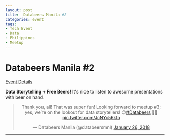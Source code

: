 ```yaml
---
layout: post
title:  Databeers Manila #2
categories: event
tags:
- Tech Event
- Data
- Philippines
- Meetup
---
```


<h1 id="heading1">Databeers Manila #2</h1>

<a target="_blank" href="https://www.eventbrite.sg/e/databeers-mnl-2-tickets-42370462193?utm-medium=discovery&utm-campaign=social&utm-content=attendeeshare&aff=estw&utm-source=tw&utm-term=listing#">Event Details</a>

<p><b>Data Storytelling + Free Beers!</b> It's nice to listen to awesome presentations with beer on hand.</p>

<center>
<blockquote class="twitter-tweet" data-lang="en"><p lang="en" dir="ltr">Thank you, all! That was super fun! Looking forward to meetup #3; yes, we’re on the lookout for data storytellers! 😉<a href="https://twitter.com/hashtag/Databeers?src=hash&amp;ref_src=twsrc%5Etfw">#Databeers</a> 🍻🍺 <a href="https://t.co/JcNYc56kfo">pic.twitter.com/JcNYc56kfo</a></p>&mdash; Databeers Manila (@databeersmnl) <a href="https://twitter.com/databeersmnl/status/956851201743626240?ref_src=twsrc%5Etfw">January 26, 2018</a></blockquote>
<script async src="https://platform.twitter.com/widgets.js" charset="utf-8"></script>
<hr/>
</center>